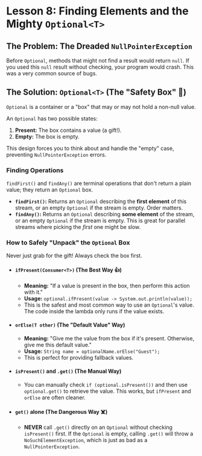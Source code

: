 # Lesson 8: Finding Elements and the Mighty `Optional<T>`

## The Problem: The Dreaded `NullPointerException`

Before `Optional`, methods that might not find a result would return `null`. If you used this `null` result without checking, your program would crash. This was a very common source of bugs.

## The Solution: `Optional<T>` (The "Safety Box" 🎁)

`Optional` is a container or a "box" that may or may not hold a non-null value.

An `Optional` has two possible states:
1.  **Present:** The box contains a value (a gift!).
2.  **Empty:** The box is empty.

This design forces you to think about and handle the "empty" case, preventing `NullPointerException` errors.

### Finding Operations

`findFirst()` and `findAny()` are terminal operations that don't return a plain value; they return an `Optional` box.

* **`findFirst()`:** Returns an `Optional` describing the **first element** of this stream, or an empty `Optional` if the stream is empty. Order matters.
* **`findAny()`:** Returns an `Optional` describing **some element** of the stream, or an empty `Optional` if the stream is empty. This is great for parallel streams where picking the *first* one might be slow.

### How to Safely "Unpack" the `Optional` Box

Never just grab for the gift! Always check the box first.

* #### `ifPresent(Consumer<T>)` (The Best Way 👍)
    * **Meaning:** "If a value is present in the box, then perform this action with it."
    * **Usage:** `optional.ifPresent(value -> System.out.println(value));`
    * This is the safest and most common way to use an `Optional`'s value. The code inside the lambda only runs if the value exists.

* #### `orElse(T other)` (The "Default Value" Way)
    * **Meaning:** "Give me the value from the box if it's present. Otherwise, give me this default value."
    * **Usage:** `String name = optionalName.orElse("Guest");`
    * This is perfect for providing fallback values.

* #### `isPresent()` and `.get()` (The Manual Way)
    * You can manually check `if (optional.isPresent())` and then use `optional.get()` to retrieve the value. This works, but `ifPresent` and `orElse` are often cleaner.

* #### `get()` alone (The Dangerous Way ☠️)
    * **NEVER** call `.get()` directly on an `Optional` without checking `isPresent()` first. If the `Optional` is empty, calling `.get()` will throw a `NoSuchElementException`, which is just as bad as a `NullPointerException`.